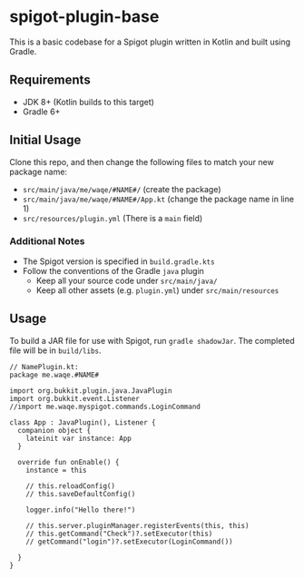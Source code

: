 # spigot-plugin-base
This is a basic codebase for a Spigot plugin written in Kotlin and built using Gradle.

## Requirements
- JDK 8+ (Kotlin builds to this target)
- Gradle 6+

## Initial Usage
Clone this repo, and then change the following files to match your new package name:
- `src/main/java/me/waqe/#NAME#/` (create the package)
- `src/main/java/me/waqe/#NAME#/App.kt` (change the package name in line 1)
- `src/resources/plugin.yml` (There is a `main` field)

### Additional Notes
- The Spigot version is specified in `build.gradle.kts`
- Follow the conventions of the Gradle `java` plugin
  - Keep all your source code under `src/main/java/`
  - Keep all other assets (e.g. `plugin.yml`) under `src/main/resources`

## Usage
To build a JAR file for use with Spigot, run `gradle shadowJar`. The completed file will be in `build/libs`.

```
// NamePlugin.kt:
package me.waqe.#NAME#

import org.bukkit.plugin.java.JavaPlugin
import org.bukkit.event.Listener
//import me.waqe.myspigot.commands.LoginCommand

class App : JavaPlugin(), Listener {
  companion object {
    lateinit var instance: App
  }

  override fun onEnable() {
    instance = this

    // this.reloadConfig()
    // this.saveDefaultConfig()
 
    logger.info("Hello there!")

    // this.server.pluginManager.registerEvents(this, this)
    // this.getCommand("Check")?.setExecutor(this)
    // getCommand("login")?.setExecutor(LoginCommand())

  }
}
```
